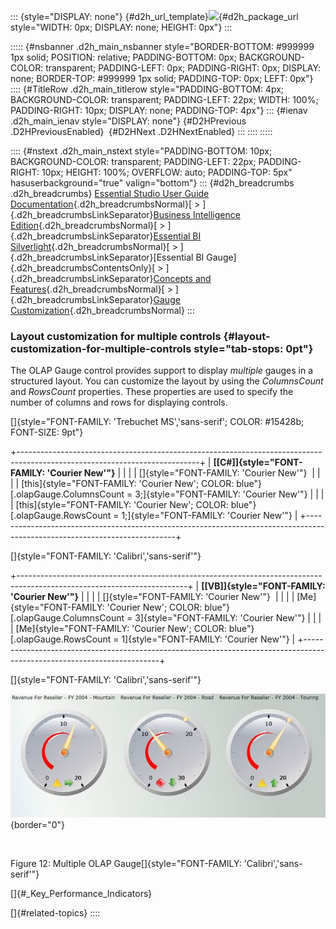 ::: {style="DISPLAY: none"}
[](ms-xhelp:///?Id=d2h_url_template){#d2h_url_template}![](!package_url!){#d2h_package_url style="WIDTH: 0px; DISPLAY: none; HEIGHT: 0px"}
:::

::::: {#nsbanner .d2h_main_nsbanner style="BORDER-BOTTOM: #999999 1px solid; POSITION: relative; PADDING-BOTTOM: 0px; BACKGROUND-COLOR: transparent; PADDING-LEFT: 0px; PADDING-RIGHT: 0px; DISPLAY: none; BORDER-TOP: #999999 1px solid; PADDING-TOP: 0px; LEFT: 0px"}
:::: {#TitleRow .d2h_main_titlerow style="PADDING-BOTTOM: 4px; BACKGROUND-COLOR: transparent; PADDING-LEFT: 22px; WIDTH: 100%; PADDING-RIGHT: 10px; DISPLAY: none; PADDING-TOP: 4px"}
::: {#ienav .d2h_main_ienav style="DISPLAY: none"}
[](ms-xhelp:///?Id=5211abb6-20fe-4a6a-a5af-68dc10d8797a){#D2HPrevious .D2HPreviousEnabled}  [](ms-xhelp:///?Id=54aa070a-c1df-46e7-8b54-fcbc3d817d73){#D2HNext .D2HNextEnabled}
:::
::::
:::::

:::: {#nstext .d2h_main_nstext style="PADDING-BOTTOM: 10px; BACKGROUND-COLOR: transparent; PADDING-LEFT: 22px; PADDING-RIGHT: 10px; HEIGHT: 100%; OVERFLOW: auto; PADDING-TOP: 5px" hasuserbackground="true" valign="bottom"}
::: {#d2h_breadcrumbs .d2h_breadcrumbs}
[Essential Studio User Guide Documentation](ms-xhelp:///?Id=12457748-09e3-4d74-a240-8e049cedf030){.d2h_breadcrumbsNormal}[ \> ]{.d2h_breadcrumbsLinkSeparator}[Business Intelligence Edition](ms-xhelp:///?Id=fdf33dd8-62b2-47b9-ad7b-fc50e590bca5){.d2h_breadcrumbsNormal}[ \> ]{.d2h_breadcrumbsLinkSeparator}[Essential BI Silverlight](ms-xhelp:///?Id=c006b39c-6aa2-4637-b7de-3e7b6cb3f9f9){.d2h_breadcrumbsNormal}[ \> ]{.d2h_breadcrumbsLinkSeparator}[Essential BI Gauge]{.d2h_breadcrumbsContentsOnly}[ \> ]{.d2h_breadcrumbsLinkSeparator}[Concepts and Features](ms-xhelp:///?Id=4843d604-366c-4124-af76-dd1a5fce0dab){.d2h_breadcrumbsNormal}[ \> ]{.d2h_breadcrumbsLinkSeparator}[Gauge Customization](ms-xhelp:///?Id=5211abb6-20fe-4a6a-a5af-68dc10d8797a){.d2h_breadcrumbsNormal}
:::

### Layout customization for multiple controls {#layout-customization-for-multiple-controls style="tab-stops: 0pt"}

The OLAP Gauge control provides support to display *multiple* gauges in a structured layout. You can customize the layout by using the *ColumnsCount* and *RowsCount* properties. These properties are used to specify the number of columns and rows for displaying controls.

[]{style="FONT-FAMILY: 'Trebuchet MS','sans-serif'; COLOR: #15428b; FONT-SIZE: 9pt"} 

+---------------------------------------------------------------------------------------------------------------------------+
| **[\[C#\]]{style="FONT-FAMILY: 'Courier New'"}**                                                                          |
|                                                                                                                           |
| []{style="FONT-FAMILY: 'Courier New'"}                                                                                    |
|                                                                                                                           |
| [this]{style="FONT-FAMILY: 'Courier New'; COLOR: blue"}[.olapGauge.ColumnsCount = 3;]{style="FONT-FAMILY: 'Courier New'"} |
|                                                                                                                           |
| [this]{style="FONT-FAMILY: 'Courier New'; COLOR: blue"}[.olapGauge.RowsCount = 1;]{style="FONT-FAMILY: 'Courier New'"}    |
+---------------------------------------------------------------------------------------------------------------------------+

[]{style="FONT-FAMILY: 'Calibri','sans-serif'"} 

+------------------------------------------------------------------------------------------------------------------------+
| **[\[VB\]]{style="FONT-FAMILY: 'Courier New'"}**                                                                       |
|                                                                                                                        |
| []{style="FONT-FAMILY: 'Courier New'"}                                                                                 |
|                                                                                                                        |
| [Me]{style="FONT-FAMILY: 'Courier New'; COLOR: blue"}[.olapGauge.ColumnsCount = 3]{style="FONT-FAMILY: 'Courier New'"} |
|                                                                                                                        |
| [Me]{style="FONT-FAMILY: 'Courier New'; COLOR: blue"}[.olapGauge.RowsCount = 1]{style="FONT-FAMILY: 'Courier New'"}    |
+------------------------------------------------------------------------------------------------------------------------+

[]{style="FONT-FAMILY: 'Calibri','sans-serif'"} 

![Description: C:\\Users\\Hari\\Pictures\\A OLAP GAUGE SILVERLIGHT\\Multiple OLAP Gauge.png](ImagesExt/image51_15.jpg){border="0"}

 

Figure 12: Multiple OLAP Gauge[]{style="FONT-FAMILY: 'Calibri','sans-serif'"}

[]{#_Key_Performance_Indicators} 

[]{#related-topics}
::::
